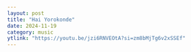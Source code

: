 ```yaml
---
layout: post
title: "Hai Yorokonde"
date: 2024-11-19
category: music
ytlink: "https://youtu.be/jzi6RNVEOtA?si=zm8bMjTg6v2xSSEf"
---
```

